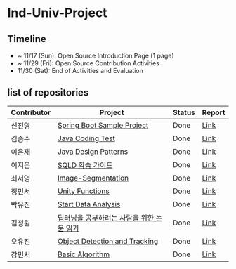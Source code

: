 # Ind-Univ-Project

## Timeline
- ~ 11/17 (Sun): Open Source Introduction Page (1 page)
- ~ 11/29 (Fri): Open Source Contribution Activities
- 11/30 (Sat): End of Activities and Evaluation

## list of repositories
| Contributor | Project | Status | Report |
|-------------|---------|--------|--------|
| 신진영 | [Spring Boot Sample Project](https://github.com/Jinyshin/spring-boot-boilerplate) | Done | [Link](./reports/2013280) |
| 김승주 | [Java Coding Test](https://github.com/making-a-scene/java-coding-test)   | Done | [Link](./reports/2015826) |
| 이은재 | [Java Design Patterns](https://github.com/lucy1287/java_design_patterns)   | Done | [Link](./reports/2016969) |
| 이지은 | [SQLD 학습 가이드](https://github.com/mariewldms/SQLD)   | Done | [Link](./reports/2212449) |
| 최서영 | [Image-Segmentation](https://github.com/ChoiSeoY/Image-Segmentation)   | Done | [Link](./reports/2212907) |
| 정민서 | [Unity Functions](https://github.com/M-J1nx/MatchMaking)   | Done | [Link](./reports/2213369) |
| 박유진 | [Start Data Analysis](https://github.com/chanchanhi/Start_Data_Analysis)   | Done | [Link](./reports/2113875) |
| 김정원 | [딥러닝을 공부하려는 사람을 위한 논문 읽기](https://github.com/duwjd/readMLpaper)   | Done | [Link](./reports/1916667) |
| 오유진 | [Object Detection and Tracking](https://github.com/yujinoh0103/objectTracking)   | Done | [Link](./reports/2216362) |
| 강민서 | [Basic Algorithm](https://github.com/1224kang/Basic-Algorithm) | Done | [Link](./reports/2216196) |
